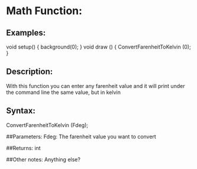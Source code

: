 # Math Function: 

## Examples:
void setup() {
  background(0);
}
void draw () {
  ConvertFarenheitToKelvin (0); 
  }

## Description:
With this function you can enter any farenheit value and it will print under the command line the same value, but in kelvin

## Syntax:
 ConvertFarenheitToKelvin (Fdeg); 

##Parameters: 
Fdeg: The farenheit value you want to convert

##Returns:
int

##Other notes:
Anything else?
